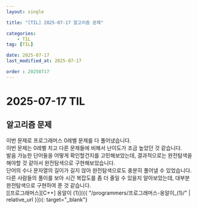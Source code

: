 ```yaml
---
layout: single

title: "[TIL] 2025-07-17 알고리즘 문제"

categories:
    - TIL
tag: [TIL]

date: 2025-07-17
last_modified_at: 2025-07-17

order : 20250717
---
```


# 2025-07-17 TIL

## 알고리즘 문제

이번 문제로 프로그래머스 0레벨 문제를 다 풀어냈습니다.  
이번 문제는 0레벨 치고 다른 문제들에 비해서 난이도가 조금 높았던 것 같습니다.  
발음 가능한 단어들을 어떻게 확인할건지를 고민해보았는데, 결과적으로는 완전탐색을 해야할 것 같아서 완전탐색으로 구현해보았습니다.  
단어의 수나 문자열의 길이가 길지 않아 완전탐색으로도 충분히 풀어낼 수 있었습니다.  
다른 사람들의 풀이를 보아 시간 복잡도를 좀 더 줄일 수 있을지 알아보았는데, 대부분 완전탐색으로 구현하여 푼 것 같습니다.  
[[프로그래머스][C++] 옹알이 (1)]({{ "/programmers/프로그래머스-옹알이_(1)/" | relative_url }}){: target="_blank"}